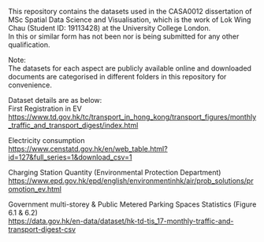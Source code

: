 This repository contains the datasets used in the CASA0012 dissertation of MSc Spatial Data Science and Visualisation, 
which is the work of Lok Wing Chau (Student ID: 19113428) at the University College London.
\
In this or similar form has not been nor is being submitted for any other qualification.

Note:
\
The datasets for each aspect are publicly available online and
downloaded documents are categorised in different folders in this repository for convenience.



Dataset details are as below:
\
First Registration in EV
\
https://www.td.gov.hk/tc/transport_in_hong_kong/transport_figures/monthly_traffic_and_transport_digest/index.html

Electricity consumption
\
https://www.censtatd.gov.hk/en/web_table.html?id=127&full_series=1&download_csv=1

Charging Station Quantity (Environmental Protection Department)
\
https://www.epd.gov.hk/epd/english/environmentinhk/air/prob_solutions/promotion_ev.html

Government multi-storey & Public Metered Parking Spaces Statistics (Figure 6.1 & 6.2)
\
https://data.gov.hk/en-data/dataset/hk-td-tis_17-monthly-traffic-and-transport-digest-csv
